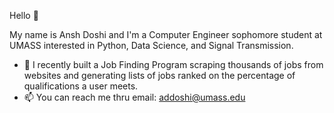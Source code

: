Hello 👋 

My name is Ansh Doshi and I'm a Computer Engineer sophomore student at UMASS interested in Python, Data Science, and Signal Transmission.

- 🔧 I recently built a Job Finding Program scraping thousands of jobs from websites and generating lists of jobs ranked on the percentage of qualifications a user meets.
- 📫 You can reach me thru email: addoshi@umass.edu 

<!---
anshddoshi27/anshddoshi27 is a ✨ special ✨ repository because its `README.md` (this file) appears on your GitHub profile.
You can click the Preview link to take a look at your changes.
--->
